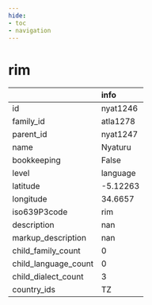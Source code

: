 ```yaml
---
hide:
- toc
- navigation
---
```

# rim
|                      | info     |
|:---------------------|:---------|
| id                   | nyat1246 |
| family_id            | atla1278 |
| parent_id            | nyat1247 |
| name                 | Nyaturu  |
| bookkeeping          | False    |
| level                | language |
| latitude             | -5.12263 |
| longitude            | 34.6657  |
| iso639P3code         | rim      |
| description          | nan      |
| markup_description   | nan      |
| child_family_count   | 0        |
| child_language_count | 0        |
| child_dialect_count  | 3        |
| country_ids          | TZ       |